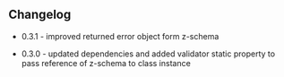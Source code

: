 ## Changelog

+ 0.3.1 - improved returned error object form z-schema 

+ 0.3.0 - updated dependencies and added validator static property to pass reference of z-schema to class instance
